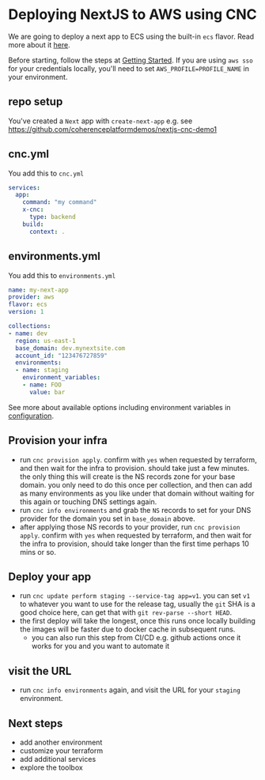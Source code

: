 # Deploying NextJS to AWS using CNC

We are going to deploy a next app to ECS using the built-in `ecs` flavor. Read more about it [here](../flavors/aws/ecs.md).

Before starting, follow the steps at [Getting Started](../README.md). If you are using `aws sso` for your credentials locally, you'll need to set `AWS_PROFILE=PROFILE_NAME` in your environment.

## repo setup 

You've created a `Next` app with `create-next-app` e.g. see https://github.com/coherenceplatformdemos/nextjs-cnc-demo1

## cnc.yml

You add this to `cnc.yml`

```yaml
services:
  app:
    command: "my command"
    x-cnc:
      type: backend
    build:
      context: .
```

## environments.yml

You add this to `environments.yml`

```yaml
name: my-next-app
provider: aws
flavor: ecs
version: 1

collections:
- name: dev
  region: us-east-1
  base_domain: dev.mynextsite.com
  account_id: "123476727859"
  environments:
  - name: staging
    environment_variables:
    - name: FOO
      value: bar
```

See more about available options including environment variables in [configuration](../configuration/README.md).

## Provision your infra

- run `cnc provision apply`. confirm with `yes` when requested by terraform, and then wait for the infra to provision. should take just a few minutes. the only thing this will create is the NS records zone for your base domain. you only need to do this once per collection, and then can add as many environments as you like under that domain without waiting for this again or touching DNS settings again.
- run `cnc info environments` and grab the `NS` records to set for your DNS provider for the domain you set in `base_domain` above.
- after applying those NS records to your provider, run `cnc provision apply`. confirm with `yes` when requested by terraform, and then wait for the infra to provision, should take longer than the first time perhaps 10 mins or so.

## Deploy your app

- run `cnc update perform staging --service-tag app=v1`. you can set `v1` to whatever you want to use for the release tag, usually the `git` SHA is a good choice here, can get that with `git rev-parse --short HEAD`.
- the first deploy will take the longest, once this runs once locally building the images will be faster due to docker cache in subsequent runs.
    - you can also run this step from CI/CD e.g. github actions once it works for you and you want to automate it

## visit the URL

- run `cnc info environments` again, and visit the URL for your `staging` environment.

## Next steps

- add another environment
- customize your terraform
- add additional services
- explore the toolbox